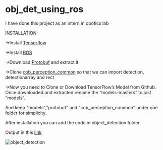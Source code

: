# obj_det_using_ros
I have done this project as an intern in qbotics lab 

INSTALLATION:

   ->Install [Tensorflow](https://www.tensorflow.org/versions/r0.9/get_started/os_setup.html)
  
   ->Install [ROS](http://wiki.ros.org)
   
   ->Download [Protobuf](https://github.com/protocolbuffers/protobuf/releases) and extract it
   
   ->Clone [cob_perception_common](https://github.com/ipa-rmb/cob_perception_common.git) so that we can import detection, detectionarray and rect
   
   ->Now you need to Clone or Download TensorFlow’s Model from Github. Once downloaded and extracted rename the “models-masters” to just “models“.
   
   And keep "models","protobuf" and "cob_perception_common" under one folder for simplicity.

After installation you can add the code in object_detection folder.

Output in this [link](https://youtu.be/5e8xUGkbBn8)

![object_detection](https://github.com/M-Ashmitha/object_detection_ros/blob/master/4chk9w.gif)


